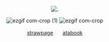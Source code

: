 <p align="center"

![.](https://komarev.com/ghpvc/?username=itarinn&color=83716F&label=people)

<p align="center"


![ezgif com-crop (1)](https://github.com/user-attachments/assets/136073fd-1b3c-4763-97d5-a305c7e846f7) ![ezgif com-crop](https://github.com/user-attachments/assets/6e9e9e72-5690-4467-9e5a-025f604e40d0)




<p align="center"

[strawpage](https://angelshots.straw.page)ㅤㅤ[atabook](https://5pawn.atabook.org)

</p
